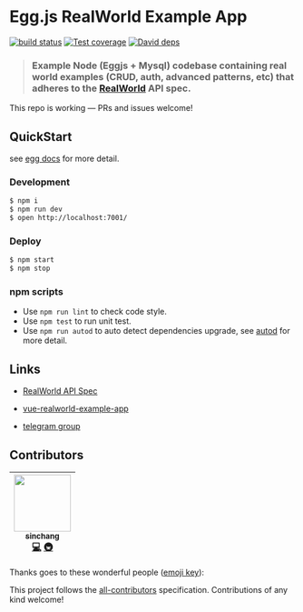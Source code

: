 # Egg.js RealWorld Example App

[![build status][travis-image]][travis-url]
[![Test coverage][codecov-image]][codecov-url]
[![David deps][david-image]][david-url]

[travis-image]: https://img.shields.io/travis/eggjs-community/eggjs-realworld-example-app.svg?style=flat-square
[travis-url]: https://travis-ci.org/eggjs-community/eggjs-realworld-example-app
[codecov-image]: https://img.shields.io/codecov/c/github/eggjs-community/eggjs-realworld-example-app.svg?style=flat-square
[codecov-url]: https://codecov.io/gh/eggjs-community/eggjs-realworld-example-app
[david-image]: https://img.shields.io/david/eggjs-community/eggjs-realworld-example-app.svg?style=flat-square
[david-url]: https://david-dm.org/eggjs-community/eggjs-realworld-example-app

> ### Example Node (Eggjs + Mysql) codebase containing real world examples (CRUD, auth, advanced patterns, etc) that adheres to the [RealWorld](https://github.com/gothinkster/realworld-example-apps) API spec.

This repo is working — PRs and issues welcome!

## QuickStart

<!-- add docs here for user -->

see [egg docs][egg] for more detail.

### Development

```bash
$ npm i
$ npm run dev
$ open http://localhost:7001/
```

### Deploy

```bash
$ npm start
$ npm stop
```

### npm scripts

* Use `npm run lint` to check code style.
* Use `npm test` to run unit test.
* Use `npm run autod` to auto detect dependencies upgrade, see [autod](https://www.npmjs.com/package/autod) for more detail.

[egg]: https://eggjs.org

## Links

* [RealWorld API Spec](https://github.com/gothinkster/realworld/tree/master/api)

* [vue-realworld-example-app](https://vue-vuex-realworld.netlify.com/)

* [telegram group](https://t.me/joinchat/BEmHUwwrW4VbxD_NdTBiEA)

## Contributors

<!-- ALL-CONTRIBUTORS-LIST:START - Do not remove or modify this section -->

<!-- prettier-ignore -->
| [<img src="https://avatars0.githubusercontent.com/u/3297859?v=4" width="100px;"/><br /><sub><b>sinchang</b></sub>](https://buymeacoff.ee/sinchang)<br />[💻](https://github.com/eggjs-community/eggjs-realworld-example-app/commits?author=sinchang "Code") [🚇](#infra-sinchang "Infrastructure (Hosting, Build-Tools, etc)") |
| :---: |

<!-- ALL-CONTRIBUTORS-LIST:END -->

Thanks goes to these wonderful people ([emoji key](https://github.com/kentcdodds/all-contributors#emoji-key)):

<!-- ALL-CONTRIBUTORS-LIST:START - Do not remove or modify this section -->

<!-- prettier-ignore -->
<!-- ALL-CONTRIBUTORS-LIST:END -->

This project follows the [all-contributors](https://github.com/kentcdodds/all-contributors) specification. Contributions of any kind welcome!
